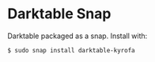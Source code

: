 # Darktable Snap

Darktable packaged as a snap. Install with:

    $ sudo snap install darktable-kyrofa
